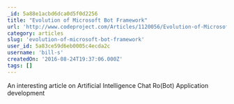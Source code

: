 ```yaml
---
_id: 5a88e1acbd6dca0d5f0d2256
title: "Evolution of Microsoft Bot Framework"
url: 'http://www.codeproject.com/Articles/1120056/Evolution-of-Microsoft-Bot-Framework'
category: articles
slug: 'evolution-of-microsoft-bot-framework'
user_id: 5a83ce59d6eb0005c4ecda2c
username: 'bill-s'
createdOn: '2016-08-24T19:37:06.000Z'
tags: []
---
```


An interesting article on Artificial Intelligence Chat Ro(Bot) Application development
